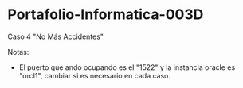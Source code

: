 # Portafolio-Informatica-003D
Caso 4 "No Más Accidentes"

Notas: 
- El puerto que ando ocupando es el "1522" y la instancia oracle es "orcl1", cambiar si es necesario en cada caso.
